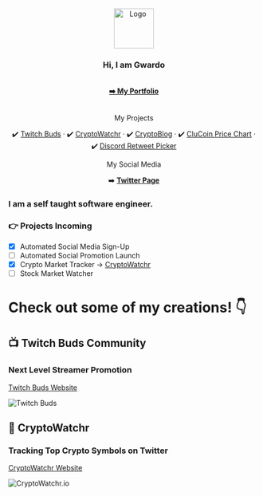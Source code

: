 <br />
<p align="center">
  <a href="https://github.com/gwardo420">
    <img src="https://i.imgur.com/hn9YLV1.png" alt="Logo" width="80" height="80">
  </a>

  <h3 align="center">Hi, I am Gwardo</h3>

  <p align="center">
    <br />
    <a href="https://gwardo.vercel.app/"><strong>➡️ My Portfolio</strong></a>
    <br />
    <br />
  <p align="center">
    My Projects
  <p align="center"> 
   ✔️ <a href="https://twitchbuds.com">Twitch Buds</a>
    ·
   ✔️ <a href="https://cryptowatchr.io">CryptoWatchr</a>
    ·
   ✔️ <a href="https://cryptoblog.vercel.app">CryptoBlog</a>
    ·
   ✔️ <a href="https://cluchart.vercel.app">CluCoin Price Chart</a>
    ·
   ✔️ <a href="https://retweetpicker.vercel.app/">Discord Retweet Picker</a>
  </p>
  </p>
  </p>

  <p align="center"> My Social Media 
  <p align="center"> 
    ➡️ <a href="https://twitter.com/twitchbuds"><strong> Twitter Page</strong></a>
  </p>
  </p>

 ### I am a self taught software engineer.

### 👉 Projects Incoming
- [x] Automated Social Media Sign-Up
- [ ] Automated Social Promotion Launch
- [x] Crypto Market Tracker -> [CryptoWatchr](https://cryptowatchr.io)
- [ ] Stock Market Watcher

# Check out some of my creations! 👇

## 📺 Twitch Buds Community 
### Next Level Streamer Promotion
[Twitch Buds Website](https://twitchbuds.com)

![Twitch Buds](https://i.imgur.com/1Wmh0hi.png)

## 🤖 CryptoWatchr 
### Tracking Top Crypto Symbols on Twitter
[CryptoWatchr Website](https://cryptowatchr.io)

![CryptoWatchr.io](https://i.imgur.com/m5OBpLt.png)


</p>

<!--
**Gwardo420/Gwardo420** is a ✨ _special_ ✨ repository because its `README.md` (this file) appears on your GitHub profile.

Here are some ideas to get you started:

- 🔭 I’m currently working on ...
- 🌱 I’m currently learning ...
- 👯 I’m looking to collaborate on ...
- 🤔 I’m looking for help with ...
- 💬 Ask me about ...
- 📫 How to reach me: ...
- 😄 Pronouns: ...
- ⚡ Fun fact: ...
-->
